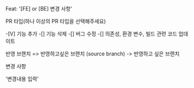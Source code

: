 Feat: '[FE] or [BE] 변경 사항'

PR 타입(하나 이상의 PR 타입을 선택해주세요) 

-[V] 기능 추가 -[] 기능 삭제 -[] 버그 수정 -[] 의존성, 환경 변수, 빌드 관련 코드 업데이트

반영 브랜치 => 반영하고싶은 브랜치
(source branch) -> 반영하고 싶은 브랜치

변경 사항

 '변경내용 입력'
